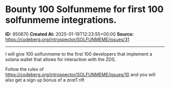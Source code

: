 # Bounty 100 Solfunmeme for first 100 solfunmeme integrations.

**ID:** 950670
**Created At:** 2025-01-19T12:23:55+00:00
**Source:** https://codeberg.org/introspector/SOLFUNMEME/issues/31

---

I will give 100 solfunmeme to the first 100 developers that implement a solana wallet that
allows for interaction with the ZOS.

Follow the rules of https://codeberg.org/introspector/SOLFUNMEME/issues/10 and you will also get a sign up bonus of a zost1 nft